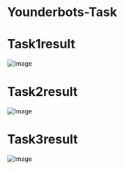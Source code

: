 # Younderbots-Task

# **Task1result**
![Image](https://github.com/user-attachments/assets/089a7d25-2b15-4161-b199-c8278d2b9485)

# **Task2result**
![Image](https://github.com/user-attachments/assets/7eb1aefc-af07-4d56-8d8b-22d4c1f65521)

# **Task3result**
![Image](https://github.com/user-attachments/assets/d7228b8c-b90f-4970-94b7-31e9eb18f736)
